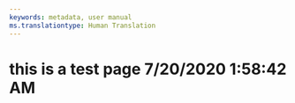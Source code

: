 ```yaml
---
keywords: metadata, user manual
ms.translationtype: Human Translation
---
```

# this is a test page 7/20/2020 1:58:42 AM